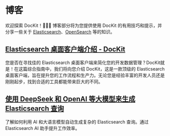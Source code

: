 # 博客

欢迎探索 DocKit！:rocket::rocket::rocket: 博客部分将为您提供使用 DocKit
的有用技巧和提示，并分享一些关于 [Elasticsearch](https://www.elastic.co/)、[OpenSearch](https://opensearch.org/) 等的知识。

## [Elasticsearch 桌面客户端介绍 - DocKit](/zh/blog/elasticsearch-desktop-client.md)

您是否在寻找佳的 Elasticsearch 桌面客户端来简化您的开发数据管理？DocKit就是！在这篇综合指南中，我们将向您介绍
DocKit，这是一款顶级的 Elasticsearch 桌面客户端，旨在提升您的工作流程和生产力。无论您是经验丰富的开发人员还是刚刚起步，找到合适的工具都能带来巨大的不同。

## [使用 DeepSeek 和 OpenAI 等大模型来生成 Elasticsearch 查询](/zh/blog/elasticsearch-ai-assistant.md)

了解如何利用 AI 和大语言模型自动生成复杂的 Elasticsearch 查询。通过 Elasticsearch AI 助手提升工作效率。
